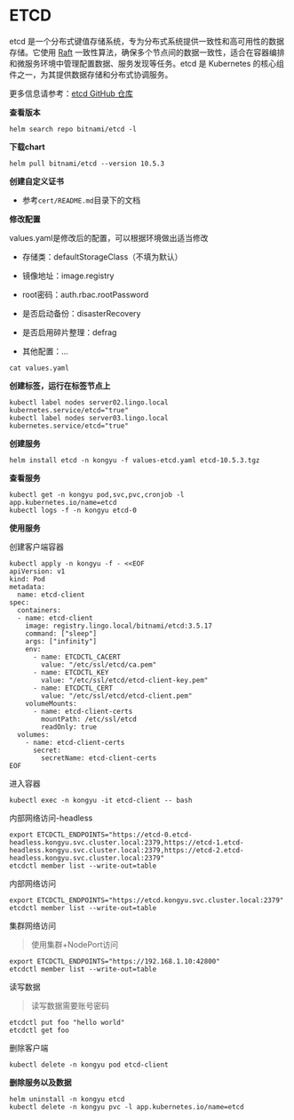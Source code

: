 # ETCD

etcd 是一个分布式键值存储系统，专为分布式系统提供一致性和高可用性的数据存储。它使用 [Raft](https://raft.github.io/) 一致性算法，确保多个节点间的数据一致性，适合在容器编排和微服务环境中管理配置数据、服务发现等任务。etcd 是 Kubernetes 的核心组件之一，为其提供数据存储和分布式协调服务。

更多信息请参考：[etcd GitHub 仓库](https://github.com/etcd-io/etcd)

**查看版本**

```
helm search repo bitnami/etcd -l
```

**下载chart**

```
helm pull bitnami/etcd --version 10.5.3
```

**创建自定义证书**

- 参考`cert/README.md`目录下的文档

**修改配置**

values.yaml是修改后的配置，可以根据环境做出适当修改

- 存储类：defaultStorageClass（不填为默认）

- 镜像地址：image.registry
- root密码：auth.rbac.rootPassword
- 是否启动备份：disasterRecovery
- 是否启用碎片整理：defrag
- 其他配置：...

```
cat values.yaml
```

**创建标签，运行在标签节点上**

```
kubectl label nodes server02.lingo.local kubernetes.service/etcd="true"
kubectl label nodes server03.lingo.local kubernetes.service/etcd="true"
```

**创建服务**

```
helm install etcd -n kongyu -f values-etcd.yaml etcd-10.5.3.tgz
```

**查看服务**

```
kubectl get -n kongyu pod,svc,pvc,cronjob -l app.kubernetes.io/name=etcd
kubectl logs -f -n kongyu etcd-0
```

**使用服务**

创建客户端容器

```
kubectl apply -n kongyu -f - <<EOF
apiVersion: v1
kind: Pod
metadata:
  name: etcd-client
spec:
  containers:
  - name: etcd-client
    image: registry.lingo.local/bitnami/etcd:3.5.17
    command: ["sleep"]
    args: ["infinity"]
    env:
      - name: ETCDCTL_CACERT
        value: "/etc/ssl/etcd/ca.pem"
      - name: ETCDCTL_KEY
        value: "/etc/ssl/etcd/etcd-client-key.pem"
      - name: ETCDCTL_CERT
        value: "/etc/ssl/etcd/etcd-client.pem"
    volumeMounts:
      - name: etcd-client-certs
        mountPath: /etc/ssl/etcd
        readOnly: true
  volumes:
    - name: etcd-client-certs
      secret:
        secretName: etcd-client-certs
EOF
```

进入容器

```
kubectl exec -n kongyu -it etcd-client -- bash
```

内部网络访问-headless

```
export ETCDCTL_ENDPOINTS="https://etcd-0.etcd-headless.kongyu.svc.cluster.local:2379,https://etcd-1.etcd-headless.kongyu.svc.cluster.local:2379,https://etcd-2.etcd-headless.kongyu.svc.cluster.local:2379"
etcdctl member list --write-out=table
```

内部网络访问

```
export ETCDCTL_ENDPOINTS="https://etcd.kongyu.svc.cluster.local:2379"
etcdctl member list --write-out=table
```

集群网络访问

> 使用集群+NodePort访问

```
export ETCDCTL_ENDPOINTS="https://192.168.1.10:42800"
etcdctl member list --write-out=table
```

读写数据

> 读写数据需要账号密码

```
etcdctl put foo "hello world"
etcdctl get foo
```

删除客户端

```
kubectl delete -n kongyu pod etcd-client
```

**删除服务以及数据**

```
helm uninstall -n kongyu etcd
kubectl delete -n kongyu pvc -l app.kubernetes.io/name=etcd
```

